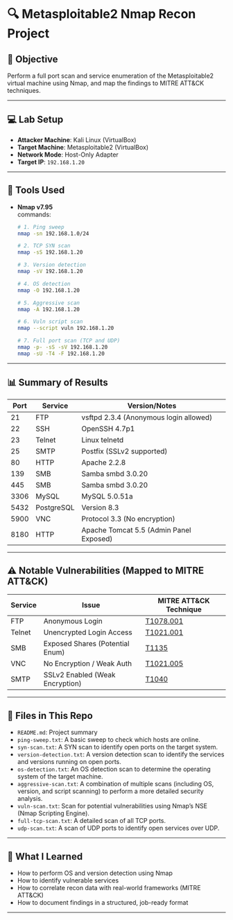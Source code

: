 
# 🔍 Metasploitable2 Nmap Recon Project

## 📌 Objective

Perform a full port scan and service enumeration of the Metasploitable2 virtual machine using Nmap, and map the findings to MITRE ATT&CK techniques.

---

## 💻 Lab Setup

- **Attacker Machine**: Kali Linux (VirtualBox)
- **Target Machine**: Metasploitable2 (VirtualBox)
- **Network Mode**: Host-Only Adapter
- **Target IP**: `192.168.1.20`

---

## 🧰 Tools Used

- **Nmap v7.95**  
  commands:
  ```bash
  # 1. Ping sweep
  nmap -sn 192.168.1.0/24

  # 2. TCP SYN scan
  nmap -sS 192.168.1.20

  # 3. Version detection
  nmap -sV 192.168.1.20

  # 4. OS detection
  nmap -O 192.168.1.20

  # 5. Aggressive scan
  nmap -A 192.168.1.20

  # 6. Vuln script scan
  nmap --script vuln 192.168.1.20

  # 7. Full port scan (TCP and UDP)
  nmap -p- -sS -sV 192.168.1.20
  nmap -sU -T4 -F 192.168.1.20
  ```

---

## 📊 Summary of Results

| Port | Service     | Version/Notes                              |
|------|-------------|--------------------------------------------|
| 21   | FTP         | vsftpd 2.3.4 (Anonymous login allowed)     |
| 22   | SSH         | OpenSSH 4.7p1                              |
| 23   | Telnet      | Linux telnetd                              |
| 25   | SMTP        | Postfix (SSLv2 supported)                  |
| 80   | HTTP        | Apache 2.2.8                               |
| 139  | SMB         | Samba smbd 3.0.20                          |
| 445  | SMB         | Samba smbd 3.0.20                          |
| 3306 | MySQL       | MySQL 5.0.51a                              |
| 5432 | PostgreSQL  | Version 8.3                                |
| 5900 | VNC         | Protocol 3.3 (No encryption)               |
| 8180 | HTTP        | Apache Tomcat 5.5 (Admin Panel Exposed)   |

---

## ⚠️ Notable Vulnerabilities (Mapped to MITRE ATT&CK)

| Service | Issue                              | MITRE ATT&CK Technique |
|---------|-------------------------------------|-------------------------|
| FTP     | Anonymous Login                     | [T1078.001](https://attack.mitre.org/techniques/T1078/001/) |
| Telnet  | Unencrypted Login Access            | [T1021.001](https://attack.mitre.org/techniques/T1021/001/) |
| SMB     | Exposed Shares (Potential Enum)     | [T1135](https://attack.mitre.org/techniques/T1135/) |
| VNC     | No Encryption / Weak Auth           | [T1021.005](https://attack.mitre.org/techniques/T1021/005/) |
| SMTP    | SSLv2 Enabled (Weak Encryption)     | [T1040](https://attack.mitre.org/techniques/T1040/) |

---

## 📁 Files in This Repo

- `README.md`: Project summary
- `ping-sweep.txt`: A basic sweep to check which hosts are online.
- `syn-scan.txt`: A SYN scan to identify open ports on the target system.
- `version-detection.txt`: A version detection scan to identify the services and versions running on open ports.
- `os-detection.txt`:  An OS detection scan to determine the operating system of the target machine.
- `aggressive-scan.txt`: A combination of multiple scans (including OS, version, and script scanning) to perform a more detailed security analysis.
- `vuln-scan.txt`: Scan for potential vulnerabilities using Nmap’s NSE (Nmap Scripting Engine).
- `full-tcp-scan.txt`:  A detailed scan of all TCP ports.
- `udp-scan.txt`: A scan of UDP ports to identify open services over UDP.

---

## 🧠 What I Learned

- How to perform OS and version detection using Nmap  
- How to identify vulnerable services  
- How to correlate recon data with real-world frameworks (MITRE ATT&CK)  
- How to document findings in a structured, job-ready format  

---

